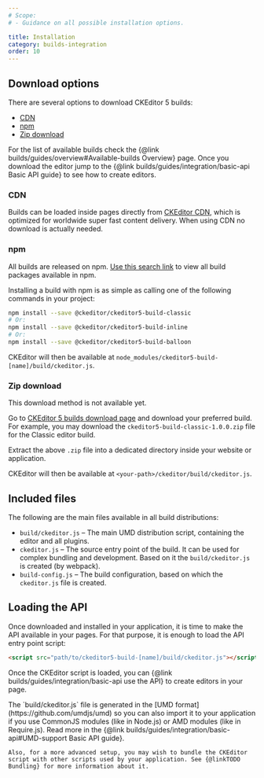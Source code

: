 ```yaml
---
# Scope:
# - Guidance on all possible installation options.

title: Installation
category: builds-integration
order: 10
---
```


## Download options

There are several options to download CKEditor 5 builds:

* [CDN](#CDN)
* [npm](#npm)
* [Zip download](#Zip-download)

For the list of available builds check the {@link builds/guides/overview#Available-builds Overview} page. Once you download the editor jump to the {@link builds/guides/integration/basic-api Basic API guide} to see how to create editors.

### CDN

Builds can be loaded inside pages directly from [CKEditor CDN](https://cdn.ckeditor.com/#ckeditor5), which is optimized for worldwide super fast content delivery. When using CDN no download is actually needed.

### npm

All builds are released on npm. [Use this search link](https://www.npmjs.com/search?q=keywords:ckeditor5-build&page=1&ranking=optimal) to view all build packages available in npm.

Installing a build with npm is as simple as calling one of the following commands in your project:

```bash
npm install --save @ckeditor/ckeditor5-build-classic
# Or:
npm install --save @ckeditor/ckeditor5-build-inline
# Or:
npm install --save @ckeditor/ckeditor5-build-balloon
```

CKEditor will then be available at `node_modules/ckeditor5-build-[name]/build/ckeditor.js`.

### Zip download

<info-box warning>
This download method is not available yet.
</info-box>

Go to [CKEditor 5 builds download page](https://ckeditor.com/ckeditor5-builds/download) and download your preferred build. For example, you may download the `ckeditor5-build-classic-1.0.0.zip` file for the Classic editor build.

Extract the above `.zip` file into a dedicated directory inside your website or application.

CKEditor will then be available at `<your-path>/ckeditor/build/ckeditor.js`.

## Included files

The following are the main files available in all build distributions:

* `build/ckeditor.js` &ndash; The main UMD distribution script, containing the editor and all plugins.
* `ckeditor.js` &ndash; The source entry point of the build. It can be used for complex bundling and development. Based on it the `build/ckeditor.js` is created (by webpack).
* `build-config.js` &ndash; The build configuration, based on which the `ckeditor.js` file is created.

## Loading the API

Once downloaded and installed in your application, it is time to make the API available in your pages. For that purpose, it is enough to load the API entry point script:

```html
<script src="path/to/ckeditor5-build-[name]/build/ckeditor.js"></script>
```

Once the CKEditor script is loaded, you can {@link builds/guides/integration/basic-api use the API} to create editors in your page.

<info-box>
	The `build/ckeditor.js` file is generated in the [UMD format](https://github.com/umdjs/umd) so you can also import it to your application if you use CommonJS modules (like in Node.js) or AMD modules (like in Require.js). Read more in the {@link builds/guides/integration/basic-api#UMD-support Basic API guide}.

	Also, for a more advanced setup, you may wish to bundle the CKEditor script with other scripts used by your application. See {@linkTODO Bundling} for more information about it.
</info-box>


